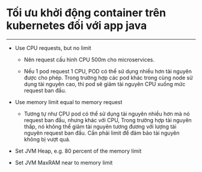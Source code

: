 # Tối ưu khởi động container trên kubernetes đối với app java
-----------

* Use CPU requests, but no limit
    
    + Nên request cấu hình CPU 500m cho microservices.
    
    + Nếu 1 pod request 1 CPU, POD có thể sử dụng nhiều hơn tài nguyên được cho phép. Trong trường hợp các pod khác trong cùng node sử dụng tài nguyên cao, thì pod sẽ giảm tài nguyên CPU xuống mức request ban đầu.

* Use memory limit equal to memory request
    + Tương tự như CPU pod có thể sử dụng tài nguyên nhiều hơn mà nó request ban đầu, nhưng khác với CPU, Trong trường hợp tài nguyên thấp, nó không thể giảm tài nguyên tương đương với lượng tài nguyên request ban đầu. Cần phải limit để đảm bảo tài nguyên không bị vượt quá.

* Set JVM Heap, e.g. 80 percent of the memory limit
* Set JVM MaxRAM near to memory limit
